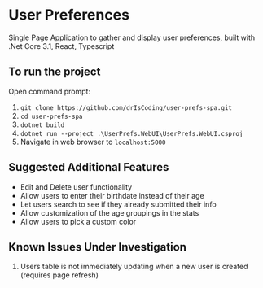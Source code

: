 # User Preferences
Single Page Application to gather and display user preferences, built with .Net Core 3.1, React, Typescript
## To run the project
Open command prompt:
1. `git clone https://github.com/drIsCoding/user-prefs-spa.git` 
2. `cd user-prefs-spa`
2. `dotnet build`
3. `dotnet run --project .\UserPrefs.WebUI\UserPrefs.WebUI.csproj`
4. Navigate in web browser to `localhost:5000`  
## Suggested Additional Features
- Edit and Delete user functionality
- Allow users to enter their birthdate instead of their age
- Let users search to see if they already submitted their info
- Allow customization of the age groupings in the stats
- Allow users to pick a custom color
## Known Issues Under Investigation
1. Users table is not immediately updating when a new user is created (requires page refresh)
